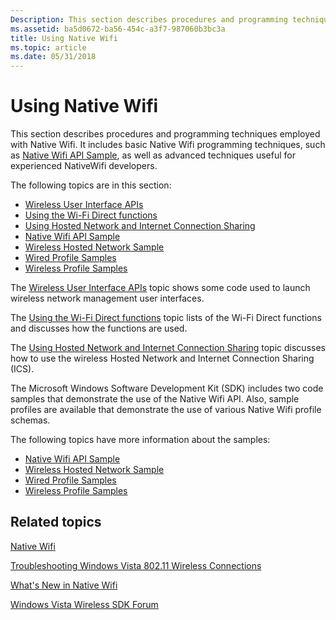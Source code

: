 ```yaml
---
Description: This section describes procedures and programming techniques employed with Native Wifi. It includes basic Native Wifi programming techniques, such as Native Wifi API Sample, as well as advanced techniques useful for experienced NativeWifi developers.
ms.assetid: ba5d0672-ba56-454c-a3f7-987060b3bc3a
title: Using Native Wifi
ms.topic: article
ms.date: 05/31/2018
---
```


# Using Native Wifi

This section describes procedures and programming techniques employed with Native Wifi. It includes basic Native Wifi programming techniques, such as [Native Wifi API Sample](native-wifi-api-sample.md), as well as advanced techniques useful for experienced NativeWifi developers.

The following topics are in this section:

-   [Wireless User Interface APIs](wireless-user-interface-apis.md)
-   [Using the Wi-Fi Direct functions](using-the-wi-fi-direct-api.md)
-   [Using Hosted Network and Internet Connection Sharing](using-hosted-network-and-internet-connection-sharing.md)
-   [Native Wifi API Sample](native-wifi-api-sample.md)
-   [Wireless Hosted Network Sample](wireless-hosted-network-sample.md)
-   [Wired Profile Samples](wired-profile-samples.md)
-   [Wireless Profile Samples](wireless-profile-samples.md)

The [Wireless User Interface APIs](wireless-user-interface-apis.md) topic shows some code used to launch wireless network management user interfaces.

The [Using the Wi-Fi Direct functions](using-the-wi-fi-direct-api.md) topic lists of the Wi-Fi Direct functions and discusses how the functions are used.

The [Using Hosted Network and Internet Connection Sharing](using-hosted-network-and-internet-connection-sharing.md) topic discusses how to use the wireless Hosted Network and Internet Connection Sharing (ICS).

The Microsoft Windows Software Development Kit (SDK) includes two code samples that demonstrate the use of the Native Wifi API. Also, sample profiles are available that demonstrate the use of various Native Wifi profile schemas.

The following topics have more information about the samples:

-   [Native Wifi API Sample](native-wifi-api-sample.md)
-   [Wireless Hosted Network Sample](wireless-hosted-network-sample.md)
-   [Wired Profile Samples](wired-profile-samples.md)
-   [Wireless Profile Samples](wireless-profile-samples.md)

## Related topics

<dl> <dt>

[Native Wifi](portal.md)
</dt> <dt>

[Troubleshooting Windows Vista 802.11 Wireless Connections](https://technet.microsoft.com/library/3ed3d027-5ae8-4cb0-ade5-0a7c446cd4f7)
</dt> <dt>

[What's New in Native Wifi](what-s-new-in-native-wifi.md)
</dt> <dt>

[Windows Vista Wireless SDK Forum](https://social.msdn.microsoft.com/Forums/en-US/b6bbd8f0-a921-480f-9b4b-845336462bc0/welcome-to-the-windows-vista-wireless-sdk-forum)
</dt> </dl>

 

 



